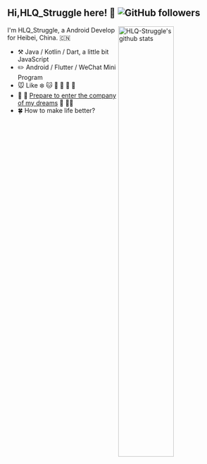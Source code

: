 ## Hi,HLQ_Struggle here! :wave: ![GitHub followers](https://img.shields.io/github/followers/HLQ-Struggle)

<img align="right" alt="HLQ-Struggle's github stats" width="50%" src="https://github-readme-stats.vercel.app/api?username=HLQ-Struggle&theme=dark&show_icons=true&count_private=true">

I'm HLQ_Struggle, a Android Develop for Heibei, China. :cn:

- :hammer_and_pick: Java / Kotlin / Dart, a little bit JavaScript 
- :pencil2: Android / Flutter / WeChat Mini Program 
- :mouse: Like :snowflake: :cat: :dog: :rice: :ramen: :apple:
- :gift: :pray: [Prepare to enter the company of my dreams](https://www.bytedance.com/zh/) :muscle: :walking::running:
- :four_leaf_clover: How to make life better?
